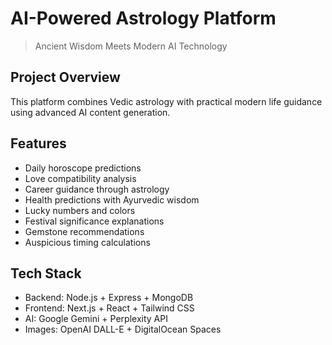# AI-Powered Astrology Platform
> Ancient Wisdom Meets Modern AI Technology

## Project Overview
This platform combines Vedic astrology with practical modern life guidance using advanced AI content generation.

## Features
- Daily horoscope predictions
- Love compatibility analysis  
- Career guidance through astrology
- Health predictions with Ayurvedic wisdom
- Lucky numbers and colors
- Festival significance explanations
- Gemstone recommendations
- Auspicious timing calculations

## Tech Stack
- Backend: Node.js + Express + MongoDB
- Frontend: Next.js + React + Tailwind CSS  
- AI: Google Gemini + Perplexity API
- Images: OpenAI DALL-E + DigitalOcean Spaces

